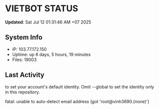 # VIETBOT STATUS
**Updated**: Sat Jul 12 01:31:46 AM +07 2025

## System Info
- IP: 103.77.172.150
- Uptime: up 6 days, 5 hours, 19 minutes
- Files: 19003

## Last Activity

to set your account's default identity.
Omit --global to set the identity only in this repository.

fatal: unable to auto-detect email address (got 'root@vinh3690.(none)')

